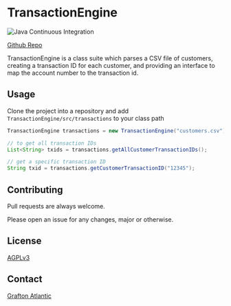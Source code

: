 # TransactionEngine

![Java Continuous Integration](https://github.com/Grafton-Atlantic-Engineering/TransactionEngine/workflows/Java%20Continuous%20Integration/badge.svg?branch=master) 

[Github Repo](https://github.com/Grafton-Atlantic-Engineering/TransactionEngine)

TransactionEngine is a class suite which parses a CSV file of customers, 
creating a transaction ID for each customer, and providing an interface 
to map the account number to the transaction id.



## Usage

Clone the project into a repository and add   
`TransactionEngine/src/transactions` to your class path

```java 
TransactionEngine transactions = new TransactionEngine("customers.csv");

// to get all transaction IDs
List<String> txids = transactions.getAllCustomerTransactionIDs();

// get a specific transaction ID 
String txid = transactions.getCustomerTransactionID("12345");
```

## Contributing 
Pull requests are always welcome. 

Please open an issue for any changes, major or otherwise.

## License
[AGPLv3](LICENSE)

## Contact 

[Grafton Atlantic](https://github.com/Grafton-Atlantic-Engineering)

